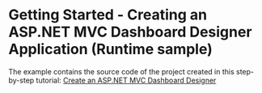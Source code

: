 # Getting Started - Creating an ASP.NET MVC Dashboard Designer Application (Runtime sample)


The example contains the source code of the project created in this step-by-step tutorial: <a href="https://documentation.devexpress.com/Dashboard/116313/Getting-Started/Creating-an-ASP-NET-MVC-Dashboard-Designer-Application">Create an ASP.NET MVC Dashboard Designer</a>

<br/>



